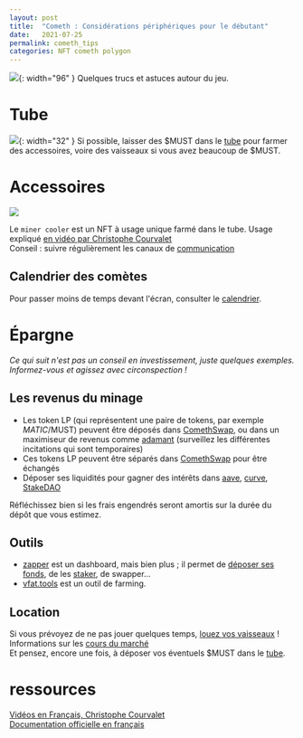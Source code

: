 ```yaml
---
layout: post
title:  "Cometh : Considérations périphériques pour le débutant"
date:   2021-07-25 
permalink: cometh_tips
categories: NFT cometh polygon
---
```


![]({{site.baseurl}}/assets/img/logo_must.png){: width="96" }
Quelques trucs et astuces autour du jeu.

# Tube
![]({{site.baseurl}}/assets/img/cometh_tube.png){: width="32" }
Si possible, laisser des $MUST dans le [tube](https://game.cometh.io/tube) pour farmer des accessoires, voire des vaisseaux si vous avez beaucoup de $MUST.

# Accessoires
![]({{site.baseurl}}/assets/img/cometh_miner_cooler.png) 

Le `miner cooler` est un NFT à usage unique farmé dans le tube.
Usage expliqué [en vidéo par Christophe Courvalet](https://www.youtube.com/watch?v=hIckNuSvFd8)  
Conseil : suivre régulièrement les canaux de [communication](https://linktr.ee/Cometh.io)

## Calendrier des comètes
Pour passer moins de temps devant l'écran, consulter le [calendrier](http://comethtime.ninin.me/cometes).

# Épargne
_Ce qui suit n'est pas un conseil en investissement, juste quelques exemples. Informez-vous et agissez avec circonspection !_
## Les revenus du minage
- Les token LP (qui représentent une paire de tokens, par exemple $MATIC/$MUST) peuvent être déposés dans [ComethSwap](https://swap.cometh.io/#/stake/), ou dans un maximiseur de revenus comme [adamant](https://adamant.finance/) (surveillez les différentes incitations qui sont temporaires)
- Ces tokens LP peuvent être séparés dans [ComethSwap](https://swap.cometh.io/#/pool) pour être échangés
- Déposer ses liquidités pour gagner des intérêts dans [aave](https://app.aave.com/), [curve](https://polygon.curve.fi/), [StakeDAO](https://stakedao.org/)

Réfléchissez bien si les frais engendrés seront amortis sur la durée du dépôt que vous estimez.

## Outils
- [zapper](https://zapper.fi) est un dashboard, mais bien plus ; il permet de [déposer ses fonds](https://zapper.fi/save), de les [staker](https://zapper.fi/stake), de swapper...
- [vfat.tools](https://vfat.tools/) est un outil de farming.

## Location
Si vous prévoyez de ne pas jouer quelques temps, [louez vos vaisseaux](https://rental.cometh.io/) !  
Informations sur les [cours du marché](http://comethtime.ninin.me/rental/8/2)  
Et pensez, encore une fois, à déposer vos éventuels $MUST dans le [tube](https://game.cometh.io/tube).

# ressources
[Vidéos en Français, Christophe Courvalet](https://www.youtube.com/watch?v=OmkXz1Q1xls&list=PL7HXB9q9kwuiHRDgiL2l5CsIfaMtJRKnD)  
[Documentation officielle en français](https://cometh.gitbook.io/comethfr/)
